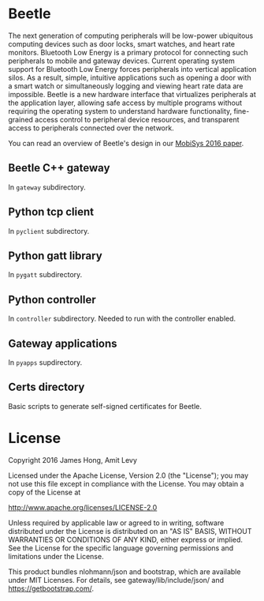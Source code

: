 # Beetle

The next generation of computing peripherals will be low-power ubiquitous
computing devices such as door locks, smart watches, and heart rate monitors.
Bluetooth Low Energy is a primary protocol for connecting such peripherals to
mobile and gateway devices. Current operating system support for Bluetooth Low
Energy forces peripherals into vertical application silos. As a result, simple,
intuitive applications such as opening a door with a smart watch or
simultaneously logging and viewing heart rate data are impossible. Beetle is a
new hardware interface that virtualizes peripherals at the application layer,
allowing safe access by multiple programs without requiring the operating
system to understand hardware functionality, fine-grained access control to
peripheral device resources, and transparent access to peripherals connected
over the network.

You can read an overview of Beetle's design in our [MobiSys 2016
paper](http://iot.stanford.edu/pubs/beetle-mobisys16.pdf).

## Beetle C++ gateway
In ```gateway``` subdirectory.

## Python tcp client
In ```pyclient``` subdirectory.

## Python gatt library
In ```pygatt``` subdirectory.

## Python controller
In ```controller``` subdirectory. Needed to run with the controller enabled.

## Gateway applications
In ```pyapps``` supdirectory.

## Certs directory
Basic scripts to generate self-signed certificates for Beetle.

# License
Copyright 2016 James Hong, Amit Levy

Licensed under the Apache License, Version 2.0 (the "License"); you may not use
this file except in compliance with the License. You may obtain a copy of the
License at

http://www.apache.org/licenses/LICENSE-2.0

Unless required by applicable law or agreed to in writing, software distributed
under the License is distributed on an "AS IS" BASIS, WITHOUT WARRANTIES OR
CONDITIONS OF ANY KIND, either express or implied. See the License for the
specific language governing permissions and limitations under the License.

This product bundles nlohmann/json and bootstrap, which are available under
MIT Licenses. For details, see gateway/lib/include/json/ and
https://getbootstrap.com/.
